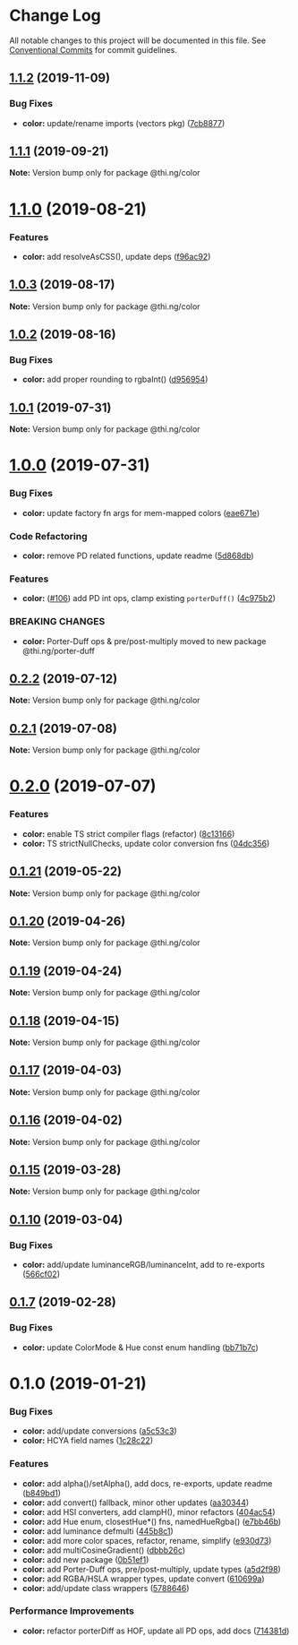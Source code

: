 # Change Log

All notable changes to this project will be documented in this file.
See [Conventional Commits](https://conventionalcommits.org) for commit guidelines.

## [1.1.2](https://github.com/thi-ng/umbrella/compare/@thi.ng/color@1.1.1...@thi.ng/color@1.1.2) (2019-11-09)


### Bug Fixes

* **color:** update/rename imports (vectors pkg) ([7cb8877](https://github.com/thi-ng/umbrella/commit/7cb88771f88fc329a2728d9f86a18faf04ab0c35))





## [1.1.1](https://github.com/thi-ng/umbrella/compare/@thi.ng/color@1.1.0...@thi.ng/color@1.1.1) (2019-09-21)

**Note:** Version bump only for package @thi.ng/color





# [1.1.0](https://github.com/thi-ng/umbrella/compare/@thi.ng/color@1.0.3...@thi.ng/color@1.1.0) (2019-08-21)


### Features

* **color:** add resolveAsCSS(), update deps ([f96ac92](https://github.com/thi-ng/umbrella/commit/f96ac92))





## [1.0.3](https://github.com/thi-ng/umbrella/compare/@thi.ng/color@1.0.2...@thi.ng/color@1.0.3) (2019-08-17)

**Note:** Version bump only for package @thi.ng/color





## [1.0.2](https://github.com/thi-ng/umbrella/compare/@thi.ng/color@1.0.1...@thi.ng/color@1.0.2) (2019-08-16)


### Bug Fixes

* **color:** add proper rounding to rgbaInt() ([d956954](https://github.com/thi-ng/umbrella/commit/d956954))





## [1.0.1](https://github.com/thi-ng/umbrella/compare/@thi.ng/color@1.0.0...@thi.ng/color@1.0.1) (2019-07-31)

**Note:** Version bump only for package @thi.ng/color





# [1.0.0](https://github.com/thi-ng/umbrella/compare/@thi.ng/color@0.2.2...@thi.ng/color@1.0.0) (2019-07-31)


### Bug Fixes

* **color:** update factory fn args for mem-mapped colors ([eae671e](https://github.com/thi-ng/umbrella/commit/eae671e))


### Code Refactoring

* **color:** remove PD related functions, update readme ([5d868db](https://github.com/thi-ng/umbrella/commit/5d868db))


### Features

* **color:** ([#106](https://github.com/thi-ng/umbrella/issues/106)) add PD int ops, clamp existing `porterDuff()` ([4c975b2](https://github.com/thi-ng/umbrella/commit/4c975b2))


### BREAKING CHANGES

* **color:** Porter-Duff ops & pre/post-multiply moved to
new package @thi.ng/porter-duff





## [0.2.2](https://github.com/thi-ng/umbrella/compare/@thi.ng/color@0.2.1...@thi.ng/color@0.2.2) (2019-07-12)

**Note:** Version bump only for package @thi.ng/color





## [0.2.1](https://github.com/thi-ng/umbrella/compare/@thi.ng/color@0.2.0...@thi.ng/color@0.2.1) (2019-07-08)

**Note:** Version bump only for package @thi.ng/color





# [0.2.0](https://github.com/thi-ng/umbrella/compare/@thi.ng/color@0.1.21...@thi.ng/color@0.2.0) (2019-07-07)


### Features

* **color:** enable TS strict compiler flags (refactor) ([8c13166](https://github.com/thi-ng/umbrella/commit/8c13166))
* **color:** TS strictNullChecks, update color conversion fns ([04dc356](https://github.com/thi-ng/umbrella/commit/04dc356))





## [0.1.21](https://github.com/thi-ng/umbrella/compare/@thi.ng/color@0.1.20...@thi.ng/color@0.1.21) (2019-05-22)

**Note:** Version bump only for package @thi.ng/color





## [0.1.20](https://github.com/thi-ng/umbrella/compare/@thi.ng/color@0.1.19...@thi.ng/color@0.1.20) (2019-04-26)

**Note:** Version bump only for package @thi.ng/color





## [0.1.19](https://github.com/thi-ng/umbrella/compare/@thi.ng/color@0.1.18...@thi.ng/color@0.1.19) (2019-04-24)

**Note:** Version bump only for package @thi.ng/color





## [0.1.18](https://github.com/thi-ng/umbrella/compare/@thi.ng/color@0.1.17...@thi.ng/color@0.1.18) (2019-04-15)

**Note:** Version bump only for package @thi.ng/color





## [0.1.17](https://github.com/thi-ng/umbrella/compare/@thi.ng/color@0.1.16...@thi.ng/color@0.1.17) (2019-04-03)

**Note:** Version bump only for package @thi.ng/color





## [0.1.16](https://github.com/thi-ng/umbrella/compare/@thi.ng/color@0.1.15...@thi.ng/color@0.1.16) (2019-04-02)

**Note:** Version bump only for package @thi.ng/color





## [0.1.15](https://github.com/thi-ng/umbrella/compare/@thi.ng/color@0.1.14...@thi.ng/color@0.1.15) (2019-03-28)

**Note:** Version bump only for package @thi.ng/color







## [0.1.10](https://github.com/thi-ng/umbrella/compare/@thi.ng/color@0.1.9...@thi.ng/color@0.1.10) (2019-03-04)


### Bug Fixes

* **color:** add/update luminanceRGB/luminanceInt, add to re-exports ([566cf02](https://github.com/thi-ng/umbrella/commit/566cf02))



## [0.1.7](https://github.com/thi-ng/umbrella/compare/@thi.ng/color@0.1.6...@thi.ng/color@0.1.7) (2019-02-28)


### Bug Fixes

* **color:** update ColorMode & Hue const enum handling ([bb71b7c](https://github.com/thi-ng/umbrella/commit/bb71b7c))



# 0.1.0 (2019-01-21)


### Bug Fixes

* **color:** add/update conversions ([a5c53c3](https://github.com/thi-ng/umbrella/commit/a5c53c3))
* **color:** HCYA field names ([1c28c22](https://github.com/thi-ng/umbrella/commit/1c28c22))


### Features

* **color:** add alpha()/setAlpha(), add docs, re-exports, update readme ([b849bd1](https://github.com/thi-ng/umbrella/commit/b849bd1))
* **color:** add convert() fallback, minor other updates ([aa30344](https://github.com/thi-ng/umbrella/commit/aa30344))
* **color:** add HSI converters, add clampH(), minor refactors ([404ac54](https://github.com/thi-ng/umbrella/commit/404ac54))
* **color:** add Hue enum, closestHue*() fns, namedHueRgba() ([e7bb46b](https://github.com/thi-ng/umbrella/commit/e7bb46b))
* **color:** add luminance defmulti ([445b8c1](https://github.com/thi-ng/umbrella/commit/445b8c1))
* **color:** add more color spaces, refactor, rename, simplify ([e930d73](https://github.com/thi-ng/umbrella/commit/e930d73))
* **color:** add multiCosineGradient() ([dbbb26c](https://github.com/thi-ng/umbrella/commit/dbbb26c))
* **color:** add new package ([0b51ef1](https://github.com/thi-ng/umbrella/commit/0b51ef1))
* **color:** add Porter-Duff ops, pre/post-multiply, update types ([a5d2f98](https://github.com/thi-ng/umbrella/commit/a5d2f98))
* **color:** add RGBA/HSLA wrapper types, update convert ([610699a](https://github.com/thi-ng/umbrella/commit/610699a))
* **color:** add/update class wrappers ([5788646](https://github.com/thi-ng/umbrella/commit/5788646))


### Performance Improvements

* **color:** refactor porterDiff as HOF, update all PD ops, add docs ([714381d](https://github.com/thi-ng/umbrella/commit/714381d))
